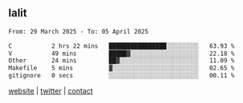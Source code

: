 ## lalit

<!--START_SECTION:waka-->

```txt
From: 29 March 2025 - To: 05 April 2025

C           2 hrs 22 mins   ████████████████░░░░░░░░░   63.93 %
V           49 mins         █████▓░░░░░░░░░░░░░░░░░░░   22.18 %
Other       24 mins         ██▓░░░░░░░░░░░░░░░░░░░░░░   11.09 %
Makefile    5 mins          ▓░░░░░░░░░░░░░░░░░░░░░░░░   02.65 %
gitignore   0 secs          ░░░░░░░░░░░░░░░░░░░░░░░░░   00.11 %
```

<!--END_SECTION:waka-->

[website](https://lalit.sh) | [twitter](https://x.com/@lalitcodes) | [contact](https://lalit.sh/contact)
